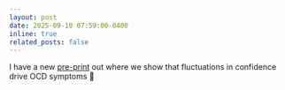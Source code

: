 ```yaml
---
layout: post
date: 2025-09-10 07:59:00-0400
inline: true
related_posts: false
---
```


I have a new <a href="https://www.researchsquare.com/article/rs-7544256/v1">pre-print</a> out where we show that fluctuations in confidence drive OCD symptoms 📱
